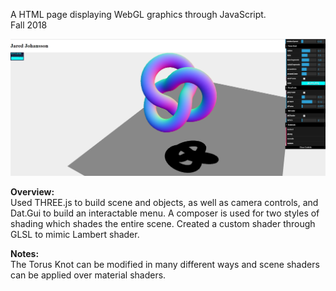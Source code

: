 A HTML page displaying WebGL graphics through JavaScript.  
Fall 2018  

![Image](https://github.com/m3talpillow/PersonalProjects/blob/master/HTML_Shaders/TorusKnotNormal.png)   
  
**Overview:**  
Used THREE.js to build scene and objects, as well as camera controls, and Dat.Gui to build an interactable menu. A composer is used for two styles of shading which shades the entire scene. Created a custom shader through GLSL to mimic Lambert shader.    

**Notes:**  
The Torus Knot can be modified in many different ways and scene shaders can be applied over material shaders.  